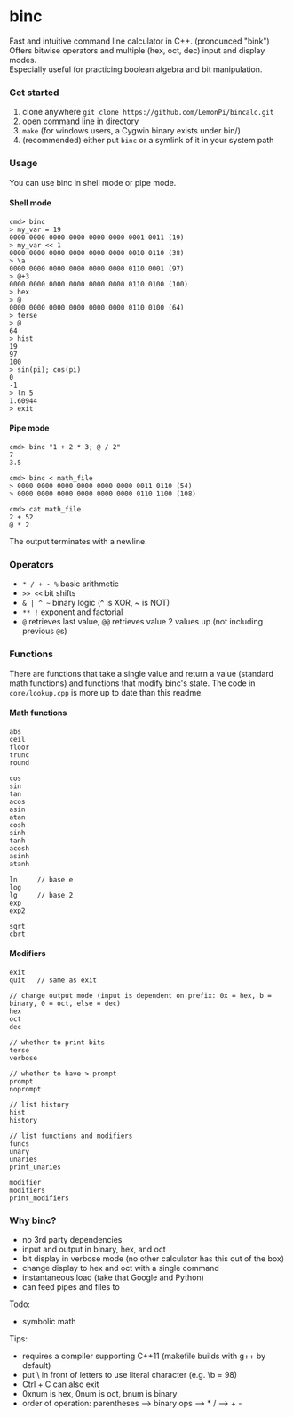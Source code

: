 binc
=======

Fast and intuitive command line calculator in C++.  (pronounced "bink")
Offers bitwise operators and multiple (hex, oct, dec) input and display modes.  
Especially useful for practicing boolean algebra and bit manipulation.  

### Get started
 1. clone anywhere `git clone https://github.com/LemonPi/bincalc.git`
 2. open command line in directory
 3. `make` (for windows users, a Cygwin binary exists under bin/)
 4. (recommended) either put `binc` or a symlink of it in your system path

### Usage
You can use binc in shell mode or pipe mode.

#### Shell mode
```
cmd> binc
> my_var = 19
0000 0000 0000 0000 0000 0000 0001 0011 (19)
> my_var << 1
0000 0000 0000 0000 0000 0000 0010 0110 (38)
> \a
0000 0000 0000 0000 0000 0000 0110 0001 (97)
> @+3
0000 0000 0000 0000 0000 0000 0110 0100 (100)
> hex
> @
0000 0000 0000 0000 0000 0000 0110 0100 (64)
> terse
> @
64
> hist
19
97
100
> sin(pi); cos(pi)
0
-1
> ln 5
1.60944
> exit
```

#### Pipe mode
```
cmd> binc "1 + 2 * 3; @ / 2"
7
3.5

cmd> binc < math_file
> 0000 0000 0000 0000 0000 0000 0011 0110 (54)
> 0000 0000 0000 0000 0000 0000 0110 1100 (108)

cmd> cat math_file
2 + 52
@ * 2
```
The output terminates with a newline.

### Operators
 - `* / + - %` basic arithmetic
 - `>> <<` bit shifts
 - `& | ^ ~` binary logic (^ is XOR, ~ is NOT)
 - `** !` exponent and factorial 
 - `@` retrieves last value, `@@` retrieves value 2 values up (not including previous `@`s)

### Functions
There are functions that take a single value and return a value (standard math functions)
and functions that modify binc's state. The code in `core/lookup.cpp` is more up to date
than this readme.

#### Math functions
```
abs
ceil
floor
trunc
round

cos
sin
tan
acos
asin
atan
cosh
sinh
tanh
acosh
asinh
atanh

ln     // base e
log
lg     // base 2
exp
exp2

sqrt
cbrt
```


#### Modifiers
```
exit
quit   // same as exit

// change output mode (input is dependent on prefix: 0x = hex, b = binary, 0 = oct, else = dec)
hex
oct
dec

// whether to print bits
terse
verbose

// whether to have > prompt
prompt
noprompt

// list history
hist
history

// list functions and modifiers
funcs
unary
unaries
print_unaries

modifier
modifiers
print_modifiers

```

### Why binc?
 - no 3rd party dependencies 
 - input and output in binary, hex, and oct
 - bit display in verbose mode (no other calculator has this out of the box)
 - change display to hex and oct with a single command 
 - instantaneous load (take that Google and Python)
 - can feed pipes and files to

Todo:
 - symbolic math

Tips:
- requires a compiler supporting C++11 (makefile builds with g++ by default)
- put \ in front of letters to use literal character (e.g. \b = 98)
- Ctrl + C can also exit
- 0xnum is hex, 0num is oct, bnum is binary
- order of operation: parentheses --> binary ops --> * / --> + -

